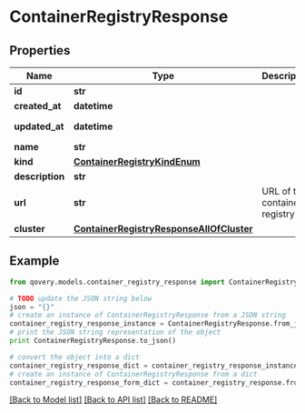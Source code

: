 # ContainerRegistryResponse


## Properties
Name | Type | Description | Notes
------------ | ------------- | ------------- | -------------
**id** | **str** |  | [readonly] 
**created_at** | **datetime** |  | [readonly] 
**updated_at** | **datetime** |  | [optional] [readonly] 
**name** | **str** |  | [optional] 
**kind** | [**ContainerRegistryKindEnum**](ContainerRegistryKindEnum.md) |  | [optional] 
**description** | **str** |  | [optional] 
**url** | **str** | URL of the container registry | [optional] 
**cluster** | [**ContainerRegistryResponseAllOfCluster**](ContainerRegistryResponseAllOfCluster.md) |  | [optional] 

## Example

```python
from qovery.models.container_registry_response import ContainerRegistryResponse

# TODO update the JSON string below
json = "{}"
# create an instance of ContainerRegistryResponse from a JSON string
container_registry_response_instance = ContainerRegistryResponse.from_json(json)
# print the JSON string representation of the object
print ContainerRegistryResponse.to_json()

# convert the object into a dict
container_registry_response_dict = container_registry_response_instance.to_dict()
# create an instance of ContainerRegistryResponse from a dict
container_registry_response_form_dict = container_registry_response.from_dict(container_registry_response_dict)
```
[[Back to Model list]](../README.md#documentation-for-models) [[Back to API list]](../README.md#documentation-for-api-endpoints) [[Back to README]](../README.md)


